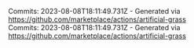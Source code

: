 Commits: 2023-08-08T18:11:49.731Z - Generated via https://github.com/marketplace/actions/artificial-grass
<br>
Commits: 2023-08-08T18:11:49.731Z - Generated via https://github.com/marketplace/actions/artificial-grass
<br>
